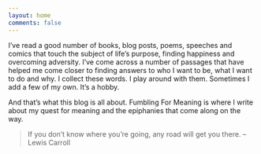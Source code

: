 ```yaml
---
layout: home
comments: false
---
```


I’ve read a good number of books, blog posts, poems, speeches and comics that touch the subject of life’s purpose, finding happiness and overcoming adversity. I’ve come across a number of passages that have helped me come closer to finding answers to who I want to be, what I want to do and why. I collect these words. I play around with them. Sometimes I add a few of my own. It’s a hobby.

And that’s what this blog is all about. Fumbling For Meaning is where I write about my quest for meaning and the epiphanies that come along on the way.

> If you don’t know where you’re going, any road will get you there. – Lewis Carroll
